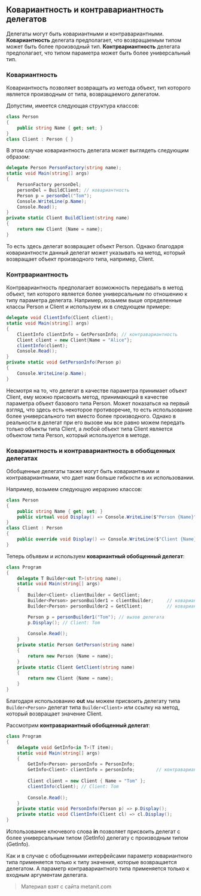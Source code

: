 ## Ковариантность и контравариантность делегатов

Делегаты могут быть ковариантными и контравариантными. **Ковариантность** делегата предполагает, что возвращаемым типом может быть более производный тип. **Контрвариантность** делегата предполагает, что типом параметра может быть более универсальный тип.

### Ковариантность

Ковариантность позволяет возвращать из метода объект, тип которого является производным от типа, возвращаемого делегатом.

Допустим, имеется следующая структура классов:

```cs
class Person
{
    public string Name { get; set; }
}
class Client : Person { }
```

В этом случае ковариантность делегата может выглядеть следующим образом:

```cs
delegate Person PersonFactory(string name);
static void Main(string[] args)
{
    PersonFactory personDel;
    personDel = BuildClient; // ковариантность
    Person p = personDel("Tom");
    Console.WriteLine(p.Name);  
    Console.Read();
}
private static Client BuildClient(string name)
{
    return new Client {Name = name};
}
```

То есть здесь делегат возвращает объект Person. Однако благодаря ковариантности данный делегат может указывать на метод, который возвращает объект производного типа, например, Client.

### Контрвариантность

Контрвариантность предполагает возможность передавать в метод объект, тип которого является более универсальным по отношению к типу параметра делегата. Например, возьмем выше определенные классы Person и Client и используем их в следующем примере:

```cs
delegate void ClientInfo(Client client);
static void Main(string[] args)
{
    ClientInfo clientInfo = GetPersonInfo; // контравариантность
    Client client = new Client{Name = "Alice"};
    clientInfo(client);
    Console.Read();
}
private static void GetPersonInfo(Person p)
{
    Console.WriteLine(p.Name);
}
```

Несмотря на то, что делегат в качестве параметра принимает объект Client, ему можно присвоить метод, принимающий в качестве параметра объект базового типа Person. Может показаться на первый взгляд, что здесь есть некоторое противоречие, то есть использование более универсального тип вместо более производного. Однако в реальности в делегат при его вызове мы все равно можем передать только объекты типа Client, а любой объект типа Client является объектом типа Person, который используется в методе.

### Ковариантность и контравариантность в обобщенных делегатах

Обобщенные делегаты также могут быть ковариантными и контравариантными, что дает нам больше гибкости в их использовании.

Например, возьмем следующую иерархию классов:

```cs
class Person
{
    public string Name { get; set; }
    public virtual void Display() => Console.WriteLine($"Person {Name}");
}
class Client : Person
{
    public override void Display() => Console.WriteLine($"Client {Name}");
}
```

Теперь объявим и используем **ковариантный обобщенный делегат**:

```cs
class Program
{
    delegate T Builder<out T>(string name);
    static void Main(string[] args)
    {
        Builder<Client> clientBuilder = GetClient;
        Builder<Person> personBuilder1 = clientBuilder;     // ковариантность
        Builder<Person> personBuilder2 = GetClient;         // ковариантность

        Person p = personBuilder1("Tom"); // вызов делегата
        p.Display(); // Client: Tom
        
        Console.Read();
    }
    private static Person GetPerson(string name)
    {
        return new Person {Name = name};
    }
    private static Client GetClient(string name)
    {
        return new Client {Name = name};
    }
}
```

Благодаря использованию **out** мы можем присвоить делегату типа `Builder<Person>` делегат типа `Builder<Client>` или ссылку на метод, который возвращает значение Client.

Рассмотрим **контравариантный обобщенный делегат**:

```cs
class Program
{
    delegate void GetInfo<in T>(T item);
    static void Main(string[] args)
    {
        GetInfo<Person> personInfo = PersonInfo;
        GetInfo<Client> clientInfo = personInfo;        // контравариантность
        
        Client client = new Client { Name = "Tom" };
        clientInfo(client); // Client: Tom
        
        Console.Read();
    }
    private static void PersonInfo(Person p) => p.Display();
    private static void ClientInfo(Client cl) => cl.Display();
}
```

Использование ключевого слова **in** позволяет присвоить делегат с более универсальным типом (GetInfo<Person>) делегату с производным типом (GetInfo<Client>).

Как и в случае с обобщенными интерфейсами параметр ковариантного типа применяется только к типу значения, которые возвращается делегатом. А параметр контравариантного типа применяется только к входным аргументам делегата.


> Материал взят с сайта metanit.com
